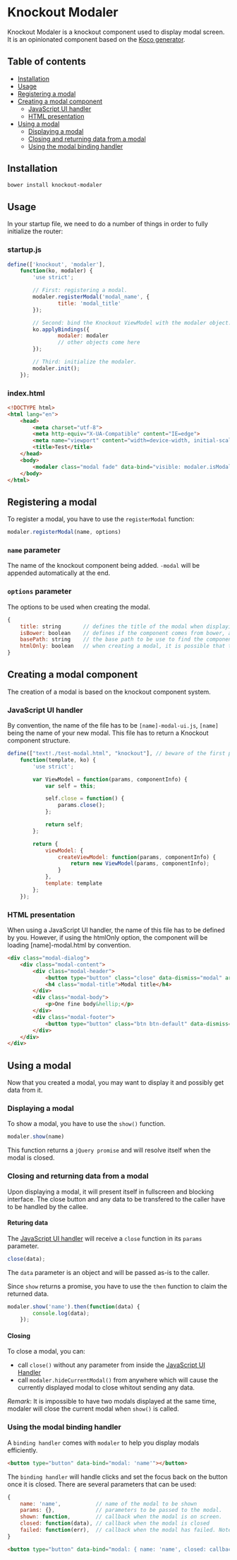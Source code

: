 # Knockout Modaler

Knockout Modaler is a knockout component used to display modal screen. It is an opinionated component based on the [Koco generator](https://github.com/Allov/generator-koco).

## Table of contents

- [Installation](#installation)
- [Usage](#usage)
- [Registering a modal](#registering-a-modal)
- [Creating a modal component](#creating-a-modal-component)
    - [JavaScript UI handler](#javascript-ui-handler)
    - [HTML presentation](#html-presentation)
- [Using a modal](#using-a-modal)
    - [Displaying a modal](#displaying-a-modal)
    - [Closing and returning data from a modal](#closing-and-returning-data-from-a-modal)
    - [Using the modal binding handler](#using-the-modal-binding-handler)

## Installation

``` bash
bower install knockout-modaler
```

## Usage

In your startup file, we need to do a number of things in order to fully initialize the router:

### startup.js

``` javascript
define(['knockout', 'modaler'],
    function(ko, modaler) {
        'use strict';

        // First: registering a modal.
        modaler.registerModal('modal_name', {
                title: 'modal_title'
        });

        // Second: bind the Knockout ViewModel with the modaler object.
        ko.applyBindings({
                modaler: modaler
                // other objects come here
        });

        // Third: initialize the modaler.
        modaler.init();
    });
```

### index.html

``` html
<!DOCTYPE html>
<html lang="en">
    <head>
        <meta charset="utf-8">
        <meta http-equiv="X-UA-Compatible" content="IE=edge">
        <meta name="viewport" content="width=device-width, initial-scale=1">
        <title>Test</title>
    </head>
    <body>
        <modaler class="modal fade" data-bind="visible: modaler.isModalOpen" params="{ title: modaler.currentModalTitle }"></modaler>
    </body>
</html>
```

## Registering a modal

To register a modal, you have to use the `registerModal` function:

``` javascript
modaler.registerModal(name, options)
```

### `name` parameter

The name of the knockout component being added. `-modal` will be appended automatically at the end.

### `options` parameter

The options to be used when creating the modal.


``` javascript
{
    title: string       // defines the title of the modal when displaying.
    isBower: boolean    // defines if the component comes from bower, a default bower path will be used.
    basePath: string    // the base path to be use to find the component. It has to be the root of the default files (see below).
    htmlOnly: boolean   // when creating a modal, it is possible that there would be no JavaScript linked to this modal, it will assume so and load the html file using the naming convention (see below).
}
```

## Creating a modal component

The creation of a modal is based on the knockout component system.

### JavaScript UI handler

By convention, the name of the file has to be `[name]-modal-ui.js`, `[name]` being the name of your new modal. This file has to return a Knockout component structure.

``` javascript
define(["text!./test-modal.html", "knockout"], // beware of the first parameter where you have to define the html file to be used.
    function(template, ko) {
        'use strict';

        var ViewModel = function(params, componentInfo) {
            var self = this;

            self.close = function() {
                params.close();
            };

            return self;
        };

        return {
            viewModel: {
                createViewModel: function(params, componentInfo) {
                    return new ViewModel(params, componentInfo);
                }
            },
            template: template
        };
    });
```


### HTML presentation

When using a JavaScript UI handler, the name of this file has to be defined by you. However, if using the htmlOnly option, the component will be loading [name]-modal.html by convention.

``` html
<div class="modal-dialog">
    <div class="modal-content">
        <div class="modal-header">
            <button type="button" class="close" data-dismiss="modal" aria-label="Close"><span aria-hidden="true">&times;</span></button>
            <h4 class="modal-title">Modal title</h4>
        </div>
        <div class="modal-body">
            <p>One fine body&hellip;</p>
        </div>
        <div class="modal-footer">
            <button type="button" class="btn btn-default" data-dismiss="modal">Close</button>
        </div>
    </div>
</div>
```

## Using a modal

Now that you created a modal, you may want to display it and possibly get data from it.

### Displaying a modal

To show a modal, you have to use the `show()` function.

```javascript
modaler.show(name)
```

This function returns a `jQuery promise` and will resolve itself when the modal is closed.

### Closing and returning data from a modal

Upon displaying a modal, it will present itself in fullscreen and blocking interface. The close button and any data to be transfered to the caller have to be handled by the callee.

#### Returing data

The [JavaScript UI handler](#javascript-ui-handler) will receive a `close` function in its `params` parameter.

```javascript
close(data);
```

The `data` parameter is an object and will be passed as-is to the caller.

Since `show` returns a promise, you have to use the `then` function to claim the returned data.

```javascript
modaler.show('name').then(function(data) {
        console.log(data);
    });
```

#### Closing

To close a modal, you can:

- call `close()` without any parameter from inside the [JavaScript UI Handler](#javascript-ui-handler)
- call `modaler.hideCurrentModal()` from anywhere which will cause the currently displayed modal to close whitout sending any data.

*Remark*: It is impossible to have two modals displayed at the same time, modaler will close the current modal when `show()` is called.

### Using the modal binding handler

A `binding handler` comes with `modaler` to help you display modals efficiently.

```html
<button type="button" data-bind="modal: 'name'"></button>
```

The `binding handler` will handle clicks and set the focus back on the button once it is closed. There are several parameters that can be used:

```javascript
{
    name: 'name',           // name of the modal to be shown
    params: {},             // parameters to be passed to the modal.
    shown: function,        // callback when the modal is on screen.
    closed: function(data), // callback when the modal is closed
    failed: function(err),  // callback when the modal has failed. Note that this is called when there is an actual error, not when the user click cancel.
}
```

```html
<button type="button" data-bind="modal: { name: 'name', closed: callbackClosed }"></button>
```